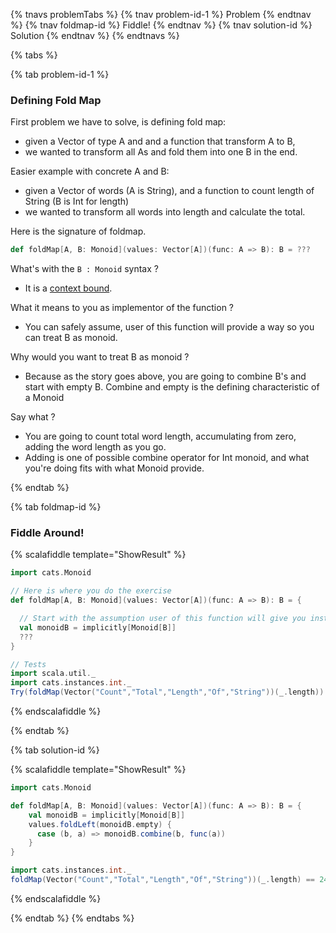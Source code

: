 {% tnavs problemTabs %}
    {% tnav problem-id-1 %} Problem {% endtnav %}
    {% tnav foldmap-id %} Fiddle! {% endtnav %}
    {% tnav solution-id  %} Solution  {% endtnav %}
{% endtnavs %}

{% tabs %} 

{% tab problem-id-1 %} 

<h3>Defining Fold Map</h3>

First problem we have to solve, is defining fold map:
* given a Vector of type A and and a function that transform A to B,
* we wanted to transform all As and fold them into one B in the end.

Easier example with concrete A and B:
* given a Vector of words (A is String), and a function to count length of String (B is Int for length) 
* we wanted to transform all words into length and calculate the total. 

Here is the signature of foldmap.
```scala 
def foldMap[A, B: Monoid](values: Vector[A])(func: A => B): B = ???
```
What's with the `B : Monoid` syntax ? 
- It is a [context bound](https://docs.scala-lang.org/tutorials/FAQ/context-bounds.html).

What it means to you as implementor of the function ?
- You can safely assume, user of this function will provide a way so you can treat B as monoid.

Why would you want to treat B as monoid ?
- Because as the story goes above, you are going to combine B's and start with empty B. Combine and empty is the defining characteristic of a Monoid

Say what ?
- You are going to count total word length, accumulating from zero, adding the word length as you go. 
- Adding is one of possible combine operator for Int monoid, and what you're doing fits with what Monoid provide. 


{% endtab %}

{% tab foldmap-id %} 

<h3>Fiddle Around!</h3>

{% scalafiddle template="ShowResult" %}

```scala 
import cats.Monoid

// Here is where you do the exercise
def foldMap[A, B: Monoid](values: Vector[A])(func: A => B): B = {

  // Start with the assumption user of this function will give you instance of monoid for B
  val monoidB = implicitly[Monoid[B]]
  ??? 
}

// Tests
import scala.util._    
import cats.instances.int._
Try(foldMap(Vector("Count","Total","Length","Of","String"))(_.length)) == Success(24)
```
{% endscalafiddle %}

{% endtab %}

{% tab solution-id  %} 

{% scalafiddle template="ShowResult" %}

```scala 
import cats.Monoid

def foldMap[A, B: Monoid](values: Vector[A])(func: A => B): B = {
    val monoidB = implicitly[Monoid[B]]
    values.foldLeft(monoidB.empty) {
      case (b, a) => monoidB.combine(b, func(a))
    }
}

import cats.instances.int._
foldMap(Vector("Count","Total","Length","Of","String"))(_.length) == 24

```
{% endscalafiddle %}

{% endtab %}
{% endtabs %}
